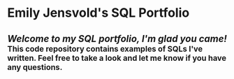# ****Emily Jensvold's SQL Portfolio****


## *_Welcome to my SQL portfolio_, I'm glad you came!* <sub>This code repository contains examples of SQLs I've written. Feel free to take a look and let me know if you have any questions.<sub>
